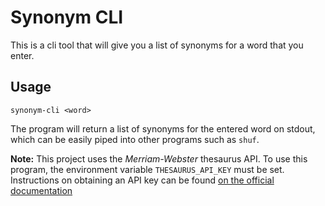 # Synonym CLI
This is a cli tool that will give you a list of synonyms for a word
that you enter.

## Usage
`synonym-cli <word>`

The program will return a list of synonyms for the entered word on
stdout, which can be easily piped into other programs such as `shuf`.

**Note:** This project uses the *Merriam-Webster* thesaurus API. To
use this program, the environment variable `THESAURUS_API_KEY` must be
set. Instructions on obtaining an API key can be found [on the
official documentation](https://dictionaryapi.com/)
<!--  LocalWords:  stdout
 -->
